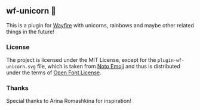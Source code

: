## wf-unicorn 🦄

This is a plugin for [Wayfire](https://github.com/WayfireWM/Wayfire) with unicorns, rainbows and maybe other related things in the future!

### License

The project is licensed under the MIT License, except for the `plugin-wf-unicorn.svg` file, which is taken from [Noto Emoji](https://github.com/googlefonts/noto-emoji) and thus is distributed under the terms of [Open Font License](https://github.com/googlefonts/noto-emoji/blob/main/fonts/LICENSE).

### Thanks

Special thanks to Arina Romashkina for inspiration!
